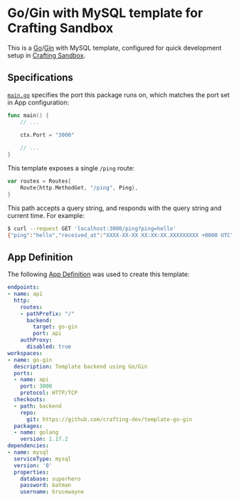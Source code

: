 # Go/Gin with MySQL template for Crafting Sandbox

This is a [Go](https://golang.org/)/[Gin](https://github.com/gin-gonic/gin) with MySQL template, configured for quick development setup in [Crafting Sandbox](https://docs.sandboxes.cloud/docs).

## Specifications

[`main.go`](main.go) specifies the port this package runs on, which matches the port set in App configuration:
```go
func main() {
	// ...
    
	ctx.Port = "3000"

	// ...
}
```

This template exposes a single `/ping` route:
```go
var routes = Routes{
	Route{http.MethodGet, "/ping", Ping},
}
```

This path accepts a query string, and responds with the query string and current time. For example:
```bash
$ curl --request GET 'localhost:3000/ping?ping=hello'
{"ping":"hello","received_at":"XXXX-XX-XX XX:XX:XX.XXXXXXXXX +0000 UTC"}
```

## App Definition

The following [App Definition](https://docs.sandboxes.cloud/docs/app-definition) was used to create this template:

```yaml
endpoints:
- name: api
  http:
    routes:
    - pathPrefix: "/"
      backend:
        target: go-gin
        port: api
    authProxy:
      disabled: true
workspaces:
- name: go-gin
  description: Template backend using Go/Gin
  ports:
  - name: api
    port: 3000
    protocol: HTTP/TCP
  checkouts:
  - path: backend
    repo:
      git: https://github.com/crafting-dev/template-go-gin
  packages:
  - name: golang
    version: 1.17.2
dependencies:
- name: mysql
  serviceType: mysql
  version: '8'
  properties:
    database: superhero
    password: batman
    username: brucewayne
```
